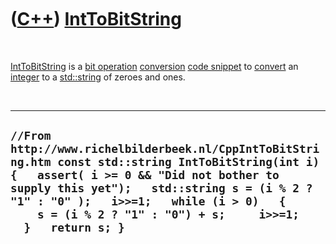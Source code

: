 



 

 

 

 

 

([C++](Cpp.md)) [IntToBitString](CppIntToBitString.md)
========================================================

 

[IntToBitString](CppIntToBitString.md) is a [bit
operation](CppBitOperation.md) [conversion](CppConvert.md) [code
snippet](CppCodeSnippets.md) to [convert](CppConvert.md) an
[integer](CppInt.md) to a [std::string](CppString.md) of zeroes and
ones.

 

  --------------------------------------------------------------------------------------------------------------------------------------------------------------------------------------------------------------------------------------------------------------------------------------------------------
  ` //From http://www.richelbilderbeek.nl/CppIntToBitString.htm const std::string IntToBitString(int i) {   assert( i >= 0 && "Did not bother to supply this yet");   std::string s = (i % 2 ? "1" : "0" );   i>>=1;   while (i > 0)   {     s = (i % 2 ? "1" : "0") + s;     i>>=1;   }   return s; } `
  --------------------------------------------------------------------------------------------------------------------------------------------------------------------------------------------------------------------------------------------------------------------------------------------------------

 

 

 

 

 





 



